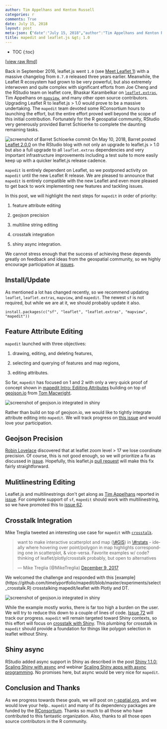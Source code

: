 ```yaml
---
author: Tim Appelhans and Kenton Russell
categories: r
comments: True
date: July 15, 2018
layout: post
meta-json: {"date":"July 15, 2018","author":"Tim Appelhans and Kenton Russell","comments":true,"title":"mapedit and leaflet.js &gt; 1.0","layout":"post","categories":"r"}
title: mapedit and leaflet.js &gt; 1.0
---
```


* TOC 
{:toc}

\[[view raw
Rmd](https://raw.githubusercontent.com//r-spatial/r-spatial.org/gh-pages/_rmd/2018-07-15-mapedit_newleaflet.Rmd)\]

Back in September 2016, leaflet.js went `1.0` (see [Meet Leaflet
1](https://leafletjs.com/2016/09/27/leaflet-1.0-final.html)) with a
massive changelog from `0.7.0` released three years earlier. Meanwhile,
the Leaflet R ecosystem had grown to be very powerful, but also
extremely interwoven and quite complex with significant efforts from Joe
Cheng and the RStudio team on leaflet core, Bhaskar Karambelkar on
[`leaflet.extras`](https://github.com/bhaskarvk/leaflet.extras), Tim
Appelhans on [`mapview`](https://github.com/r-spatial/mapview), and many
other open source contributors. Upgrading Leaflet R to leaflet.js &gt;
1.0 would prove to be a massive undertaking. The `mapedit` team devoted
some RConsortium hours to launching the effort, but the entire effort
proved well beyond the scope of this initial contribution. Fortunately
for the R geospatial community, RStudio very generously provided Barret
Schloerke to complete the daunting remaining tasks.

![screenshot of Barret Schloerke commit](//images/mapedit3-1.png) On May
10, 2018, Barret posted [Leaflet
2.0.0](https://blog.rstudio.com/2018/05/10/leaflet-2-0-0/) on the
RStudio blog with not only an upgrade to leaflet.js &gt; 1.0 but also a
full upgrade to all `leaflet.extras` dependencies and very important
infrastructure improvements including a test suite to more easily keep
up with a quicker leaflet.js release cadence.

`mapedit` is entirely dependent on Leaflet, so we postponed activity on
`mapedit` until the new Leaflet R release. We are pleased to announce
that `mapedit` is entirely compatible with the new Leaflet and even more
pleased to get back to work implementing new features and tackling
issues.

In this post, we will highlight the next steps for `mapedit` in order of
priority:

1.  feature attribute editing

2.  geojson precision

3.  multiline string editing

4.  crosstalk integration

5.  shiny async integration.

We cannot stress enough that the success of achieving these depends
greatly on feedback and ideas from the geospatial community, so we
highly encourage participation at
[issues](https://github.com/r-spatial/mapedit/issues).

Install/Update
--------------

As mentioned a lot has changed recently, so we recommend updating
`leaflet`, `leaflet.extras`, `mapview`, and `mapedit`. The newest `sf`
is not required, but while we are at it, we should probably update it
also.

    install.packages(c("sf", "leaflet", "leaflet.extras", "mapview", "mapedit"))

Feature Attribute Editing
-------------------------

`mapedit` launched with three objectives:

1.  drawing, editing, and deleting features,

2.  selecting and querying of features and map regions,

3.  editing attributes.

So far, `mapedit` has focused on 1 and 2 with only a very quick proof of
concept shown in [mapedit Intro: Ediiting
Attributes](https://www.r-spatial.org/r/2017/01/30/mapedit_intro.html#editing-attributes)
building on top of [geojson.io](http://geojson.io) from [Tom
Macwright](https://macwright.org/).

![screenshot of geojson.io integrated in
shiny](//images/mapedit_attribute_edit.gif)

Rather than build on top of geojson.io, we would like to tightly
integrate attribute editing into `mapedit`. We will track progress on
[this issue](https://github.com/r-spatial/mapedit/issues/13) and would
love your participation.

Geojson Precision
-----------------

[Robin Lovelace](http://www.robinlovelace.net/) discovered that at
leaflet zoom level &gt; 17 we lose coordinate precision. Of course, this
is not good enough, so we will prioritize a fix as discussed in
[issue](https://github.com/r-spatial/mapedit/issues/63). Hopefully, this
leaflet.js [pull request](https://github.com/Leaflet/Leaflet/pull/5444)
will make this fix fairly straightforward.

Mulitlinestring Editing
-----------------------

Leaflet.js and multilinestrings don't get along as [Tim
Appelhans](https://github.com/tim-salabim) reported in
[issue](https://github.com/r-spatial/mapedit/issues/48#issuecomment-314853140).
For complete support of `sf`, `mapedit` should work with
multilinestring, so we have promoted this to [issue
62](https://github.com/r-spatial/mapedit/issues/62).

Crosstalk Integration
---------------------

Mike Treglia tweeted an interesting use case for `mapedit` with
[`crosstalk`](https://rstudio.github.io/crosstalk/).

<blockquote markdown="1" class="twitter-tweet" data-lang="en">
<p markdown="1" lang="en" dir="ltr">
want to make interactive scatterplot and map
(<a href="https://twitter.com/hashtag/GIS?src=hash&amp;ref_src=twsrc%5Etfw">\#GIS</a>)
in
<a href="https://twitter.com/hashtag/rstats?src=hash&amp;ref_src=twsrc%5Etfw">\#rstats</a>
- ideally where hovering over point/polygon in map highlights
corresponding one in scatterplot, & vice-versa. Favorite examples w/
code? thinking of leaflet/plotly/crosstalk probably, but open to
alternatives
</p>
— Mike Treglia (@MikeTreglia)
<a href="https://twitter.com/MikeTreglia/status/939537085589016577?ref_src=twsrc%5Etfw">December
9, 2017</a>
</blockquote>
<script async src="https://platform.twitter.com/widgets.js" charset="utf-8"></script>
We welcomed the challenge and responded with this
[example](https://github.com/timelyportfolio/mapedit/blob/master/experiments/select_crosstalk.R)
crosstalking mapedit/leaflet with Plotly and DT.

![screenshot of geojson.io integrated in shiny](//images/mapedit3-2.gif)

While the example mostly works, there is far too high a burden on the
user. We will try to reduce this down to a couple of lines of code.
[Issue 72](https://github.com/r-spatial/mapedit/issues/72) will track
our progress. `mapedit` will remain targeted toward Shiny contexts, so
this effort will focus on [crosstalk with
Shiny](https://rstudio.github.io/crosstalk/shiny.html). This plumbing
for crosstalk in `mapedit` should provide a foundation for things like
polygon selection in leaflet without Shiny.

Shiny async
-----------

RStudio added async support in Shiny as described in the post [Shiny
1.1.0: Scaling Shiny with
async](https://blog.rstudio.com/2018/06/26/shiny-1-1-0/) and webinar
[Scaling Shiny apps with async
programming](https://www.rstudio.com/resources/videos/scaling-shiny-apps-with-async-programming-june-2018/).
No promises here, but async would be very nice for `mapedit`.

Conclusion and Thanks
---------------------

As we progress towards these goals, we will post on
[r-spatial.org](https://r-spatial.org), and we would love your help..
`mapedit` and many of its dependency packages are funded by the
[RConsortium](https://www.r-consortium.org/). Thanks so much to all
those who have contributed to this fantastic organization. Also, thanks
to all those open source contributors in the R community.
